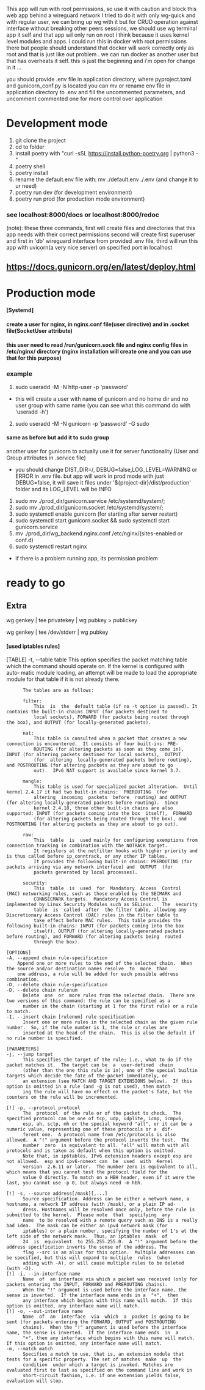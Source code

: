 This app will run with root permissions, so use it with caution and block this web app behind a wireguard network
I tried to do it with only wg-quick and with regular user, we can bring up wg with it but for CRUD operation against
interface without breaking other peers sessions, we should use wg terminal app it self and that app wil only run on root
i think because it uses kernel level modules and apps.
i could run this in docker with root permissions there but people should understand that docker will work correctly only
as root and that is just like out problem . we can run docker as another user but that has overheats it self.
this is just the beginning and i'm open for change in it ...

you should provide .env file in application directory, where pyproject.toml and gunicorn_conf.py is located
you can mv or rename env file in application directory to .env and fill the uncommented parameters, and uncomment
commented one for more control over application

# Development mode

1. git clone the project
2. cd to folder
3. install poetry with "curl -sSL https://install.python-poetry.org | python3 -"
4. poetry shell
5. poetry install
6. rename the default.env file with: mv ./default.env ./.env (and change it to ur need)
7. poetry run dev (for development environment)
8. poetry run prod (for production mode environment)
### see localhost:8000/docs or localhost:8000/redoc

(note): these three commands,
first will create files and directories that this app needs with their correct permissions
second will create first superuser and first in 'db' wireguard interface from provided .env file,
third will run this app with uvicorn(a very nice server) on specified port in localhost

## https://docs.gunicorn.org/en/latest/deploy.html

# Production mode

#### [Systemd]

#### create a user for nginx, in nginx.conf file(user directive) and in .socket file(SocketUser attribute)

#### this user need to read /run/gunicorn.sock file and nginx config files in /etc/nginx/ directory (nginx installation will create one and you can use that for this purpose)

### example

1. sudo useradd -M -N http-user -p 'password'

* this will create a user with name of gunicorn and no home dir and no user group with same name (you can see what this command do with 'useradd -h')

2. sudo useradd -M -N gunicorn -p 'password' -G sudo

#### same as before but add it to sudo group

another user for gunicorn to actually use it for server functionality (User and Group attributes in .service file)
* you should change DIST_DIR=/, DEBUG=false,LOG_LEVEL=WARNING or ERROR in .env file. but app will work in prod mode with just DEBUG=false, it will save it files under '${project-dir}/dist/production' folder and its LOG_LEVEL will be INFO  
1. sudo mv ./prod_dir/gunicorn.service /etc/systemd/system/;
2. sudo mv ./prod_dir/gunicorn.socket /etc/systemd/system/;
3. sudo systemctl enable gunicorn (for starting after server restart)
4. sudo systemctl start gunicorn.socket && sudo systemctl start gunicorn.service
5. mv ./prod_dir/wg_backend.nginx.conf /etc/nginx/(sites-enabled or conf.d)
6. sudo systemctl restart nginx

* if there is a problem running app, its permission problem

# ready to go


## Extra
[//]: #
    wg genkey | tee privatekey | wg pubkey > publickey

[//]: #
    wg genkey | tee /dev/stderr | wg pubkey

#### [used iptables rules]

[//]:#
    [TABLE]
    -t, --table table
          This option specifies the packet matching table which the command should operate on.  If the kernel is configured with auto‐
          matic module loading, an attempt will be made to load the appropriate module for that table if it is not already there.
    
          The tables are as follows:
    
          filter:
              This  is  the  default table (if no -t option is passed). It contains the built-in chains INPUT (for packets destined to
              local sockets), FORWARD (for packets being routed through the box), and OUTPUT (for locally-generated packets).
    
          nat:
              This table is consulted when a packet that creates a new connection is encountered.  It consists of four built-ins: PRE‐
              ROUTING (for altering packets as soon as they come in), INPUT (for altering packets destined for local sockets),  OUTPUT
              (for  altering  locally-generated packets before routing), and POSTROUTING (for altering packets as they are about to go
              out).  IPv6 NAT support is available since kernel 3.7.
    
          mangle:
              This table is used for specialized packet alteration.  Until kernel 2.4.17 it had two built-in chains:  PREROUTING  (for
              altering  incoming  packets  before  routing) and OUTPUT (for altering locally-generated packets before routing).  Since
              kernel 2.4.18, three other built-in chains are also supported: INPUT (for packets coming into the box  itself),  FORWARD
              (for altering packets being routed through the box), and POSTROUTING (for altering packets as they are about to go out).
    
          raw:
              This  table  is  used mainly for configuring exemptions from connection tracking in combination with the NOTRACK target.
              It registers at the netfilter hooks with higher priority and is thus called before ip_conntrack, or any other IP tables.
              It provides the following built-in chains: PREROUTING (for packets arriving via any network interface) and  OUTPUT  (for
              packets generated by local processes).
    
          security:
              This  table  is  used  for  Mandatory  Access  Control  (MAC) networking rules, such as those enabled by the SECMARK and
              CONNSECMARK targets.  Mandatory Access Control is implemented by Linux Security Modules such as SELinux.   The  security
              table  is  called  after  the filter table, allowing any Discretionary Access Control (DAC) rules in the filter table to
              take effect before MAC rules.  This table provides the following built-in chains: INPUT (for packets coming into the box
              itself), OUTPUT (for altering locally-generated packets before routing), and FORWARD (for altering packets being  routed
              through the box).

    [OPTIONS]
    -A, --append chain rule-specification
        Append one or more rules to the end of the selected chain.  When the source and/or destination names resolve  to  more  than
        one address, a rule will be added for each possible address combination.
    -D, --delete chain rule-specification
    -D, --delete chain rulenum
          Delete  one  or  more rules from the selected chain.  There are two versions of this command: the rule can be specified as a
          number in the chain (starting at 1 for the first rule) or a rule to match.
    -I, --insert chain [rulenum] rule-specification
          Insert one or more rules in the selected chain as the given rule number.  So, if the rule number is 1, the rule or rules are
          inserted at the head of the chain.  This is also the default if no rule number is specified.
    
    [PARAMETERS]
    -j, --jump target
          This specifies the target of the rule; i.e., what to do if the packet matches it.  The target can be  a  user-defined  chain
          (other than the one this rule is in), one of the special builtin targets which decide the fate of the packet immediately, or
          an extension (see MATCH AND TARGET EXTENSIONS below).  If this option is omitted in a rule (and -g is not used), then match‐
          ing the rule will have no effect on the packet's fate, but the counters on the rule will be incremented.
    
    [!] -p, --protocol protocol
          The  protocol  of the rule or of the packet to check.  The specified protocol can be one of tcp, udp, udplite, icmp, icmpv6,
          esp, ah, sctp, mh or the special keyword "all", or it can be a numeric value, representing one of these protocols or a  dif‐
          ferent one.  A protocol name from /etc/protocols is also allowed.  A "!" argument before the protocol inverts the test.  The
          number  zero  is equivalent to all. "all" will match with all protocols and is taken as default when this option is omitted.
          Note that, in ip6tables, IPv6 extension headers except esp are not allowed.  esp and ipv6-nonext can  be  used  with  Kernel
          version  2.6.11 or later.  The number zero is equivalent to all, which means that you cannot test the protocol field for the
          value 0 directly. To match on a HBH header, even if it were the last, you cannot use -p 0, but always need -m hbh.
    
    [!] -s, --source address[/mask][,...]
          Source specification. Address can be either a network name, a hostname, a network IP address (with /mask), or a plain IP ad‐
          dress. Hostnames will be resolved once only, before the rule is submitted to the kernel.  Please note  that  specifying  any
          name  to be resolved with a remote query such as DNS is a really bad idea.  The mask can be either an ipv4 network mask (for
          iptables) or a plain number, specifying the number of 1's at the left side of the network mask.  Thus, an iptables  mask  of
          24  is  equivalent  to 255.255.255.0.  A "!" argument before the address specification inverts the sense of the address. The
          flag --src is an alias for this option.  Multiple addresses can be specified, but this will expand to multiple  rules  (when
          adding with -A), or will cause multiple rules to be deleted (with -D).
    [!] -i, --in-interface name
          Name  of  an interface via which a packet was received (only for packets entering the INPUT, FORWARD and PREROUTING chains).
          When the "!" argument is used before the interface name, the sense is inverted.  If the interface name ends in a  "+",  then
          any interface which begins with this name will match.  If this option is omitted, any interface name will match.
    [!] -o, --out-interface name
          Name  of  an  interface  via  which  a  packet is going to be sent (for packets entering the FORWARD, OUTPUT and POSTROUTING
          chains).  When the "!" argument is used before the interface name, the sense is inverted.  If the interface name ends  in  a
          "+", then any interface which begins with this name will match.  If this option is omitted, any interface name will match.
    -m, --match match
          Specifies a match to use, that is, an extension module that tests for a specific property. The set of matches  make  up  the
          condition  under which a target is invoked. Matches are evaluated first to last as specified on the command line and work in
          short-circuit fashion, i.e. if one extension yields false, evaluation will stop.
    
    
